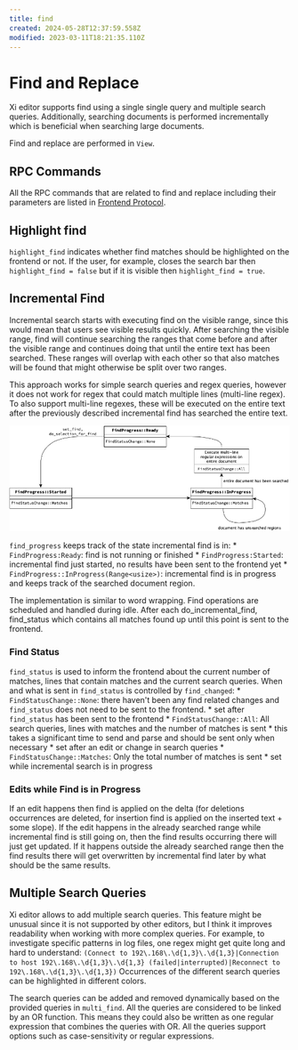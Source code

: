 ```yaml
---
title: find
created: 2024-05-28T12:37:59.558Z
modified: 2023-03-11T18:21:35.110Z
---
```


# Find and Replace

Xi editor supports find using a single single query and multiple search queries.
Additionally, searching documents is performed incrementally which is beneficial when searching large documents.

Find and replace are performed in `View`.

## RPC Commands

All the RPC commands that are related to find and replace including their parameters are listed in [Frontend Protocol](./frontend-protocol.md).

## Highlight find

`highlight_find` indicates whether find matches should be highlighted on the frontend or not.
If the user, for example, closes the search bar then `highlight_find = false` but if it is visible then `highlight_find = true`.

## Incremental Find

Incremental search starts with executing find on the visible range, since this would mean that users see visible results quickly.
After searching the visible range, find will continue searching the ranges that come before and after the visible range and continues doing that until the entire text has been searched.
These ranges will overlap with each other so that also matches will be found that might otherwise be split over two ranges.

This approach works for simple search queries and regex queries, however it does not work for regex that could match multiple lines (multi-line regex).
To also support multi-line regexes, these will be executed on the entire text after the previously described incremental find has searched the entire text.

![Incremental find graph](./find.png)

`find_progress` keeps track of the state incremental find is in:
    * `FindProgress:Ready`: find is not running or finished
    * `FindProgress:Started`: incremental find just started, no results have been sent to the frontend yet
    * `FindProgress::InProgress(Range<usize>)`: incremental find is in progress and keeps track of the searched document region.

The implementation is similar to word wrapping. Find operations are scheduled and handled during idle.
After each do_incremental_find, find_status which contains all matches found up until this point is sent to the frontend.

### Find Status

`find_status` is used to inform the frontend about the current number of matches, lines that contain matches and the current search queries.
When and what is sent in `find_status` is controlled by `find_changed`:
    * `FindStatusChange::None`: there haven't been any find related changes and `find_status` does not need to be sent to the frontend.
        * set after `find_status` has been sent to the frontend
    * `FindStatusChange::All`: All search queries, lines with matches and the number of matches is sent
        * this takes a significant time to send and parse and should be sent only when necessary
        * set after an edit or change in search queries
    * `FindStatusChange::Matches`: Only the total number of matches is sent
        * set while incremental search is in progress

### Edits while Find is in Progress

If an edit happens then find is applied on the delta (for deletions occurrences are deleted, for insertion find is applied on the inserted text + some slope).
If the edit happens in the already searched range while incremental find is still going on, then the find results occurring there will just get updated.
If it happens outside the already searched range then the find results there will get overwritten by incremental find later by what should be the same results.

## Multiple Search Queries

Xi editor allows to add multiple search queries.
This feature might be unusual since it is not supported by other editors, but I think it improves readability when working with more complex queries.
For example, to investigate specific patterns in log files, one regex might get quite long and hard to understand:
`(Connect to 192\.168\.\d{1,3}\.\d{1,3}|Connection to host 192\.168\.\d{1,3}\.\d{1,3} (failed|interrupted)|Reconnect to 192\.168\.\d{1,3}\.\d{1,3})`
Occurrences of the different search queries can be highlighted in different colors.

The search queries can be added and removed dynamically based on the provided queries in `multi_find`.
All the queries are considered to be linked by an OR function.
This means they could also be written as one regular expression that combines the queries with OR.
All the queries support options such as case-sensitivity or regular expressions.


